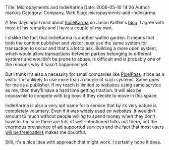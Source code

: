 Title: Micropayments and IndieKarma
Date: 2006-05-10 14:26
Author: markos
Category: Company, Web
Slug: micropayments-and-indiekarma

A few days ago I read about [IndieKarma](http://www.indiekarma.com/) on
Jason Kottke's
[blog](http://www.kottke.org/06/05/indiekarma-micropayments). I agree
with most of his remarks and I have a couple of my own.

I dislike the fact that IndieKarma is another walled garden. It means
that both the content publisher and visitor must use the same system for
transaction to occur and that's a lot to ask. Building a more open
system, which would allow transactions between parties belonging to
different systems and wouldn't be prone to abuse, is difficult and is
probably one of the reasons why it hasn't happened yet.

But I think it's also a necessity for small companies like
[PixelPass](http://www.indiekarma.com/About.xhtml), since as a visitor
I'm unlikely to use more than a couple of such systems. Same goes for me
as a publisher. If my reach is limited to websites using same service as
me, then they'll have a hard time getting traction. It will also be
impossible to compete with big boys if they decide to move in this
space.

IndieKarma is also a very apt name for a service that by its very nature
is completely voluntary. Even if it was widely used on websites, it
wouldn't amount to much without people willing to spend money when they
don't have to. I'm sure there are lots of well-intentioned folks out
there, but the enormous prevalence of ad supported services and the fact
that most users [will be
freeloaders](http://www.thinkvitamin.com/features/webapps/will-your-web-app-make-money)
makes me doubtful.

Still, it's a nice idea with approach that might work. I certainly hope
it does.

